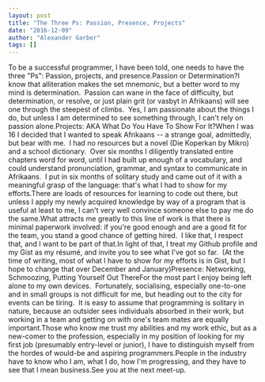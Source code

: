```yaml
---
layout: post
title: "The Three Ps: Passion, Presence, Projects"
date: "2016-12-09"
author: "Alexander Garber"
tags: []
---
```


To be a successful programmer, I have been told, one needs to have the three "Ps": Passion, projects, and presence.Passion or Determination?I know that alliteration makes the set mnemonic, but a better word to my mind is determination.  Passion can wane in the face of difficulty, but determination, or resolve, or just plain grit (or vasbyt in Afrikaans) will see one through the steepest of climbs.  Yes, I am passionate about the things I do, but unless I am determined to see something through, I can't rely on passion alone.Projects: AKA What Do You Have To Show For It?When I was 16 I decided that I wanted to speak Afrikaans -- a strange goal, admittedly, but bear with me.  I had no resources but a novel (Die Koperkan by Mikro) and a school dictionary.  Over six months I diligently translated entire chapters word for word, until I had built up enough of a vocabulary, and could understand pronunciation, grammar, and syntax to communicate in Afrikaans.  I put in six months of solitary study and came out of it with a meaningful grasp of the language: that's what I had to show for my efforts.There are loads of resources for learning to code out there, but unless I apply my newly acquired knowledge by way of a program that is useful at least to me, I can't very well convince someone else to pay me do the same.What attracts me greatly to this line of work is that there is minimal paperwork involved: if you're good enough and are a good fit for the team, you stand a good chance of getting hired.  I like that, I respect that, and I want to be part of that.In light of that, I treat my Github profile and my Gist as my résumé, and invite you to see what I've got so far.  (At the time of writing, most of what I have to show for my efforts is in Gist, but I hope to change that over December and January)Presence: Networking, Schmoozing, Putting Yourself Out ThereFor the most part I enjoy being left alone to my own devices.  Fortunately, socialising, especially one-to-one and in small groups is not difficult for me, but heading out to the city for events can be tiring.  It is easy to assume that programming is solitary in nature, because an outsider sees individuals absorbed in their work, but working in a team and getting on with one's team mates are equally important.Those who know me trust my abilities and my work ethic, but as a new-comer to the profession, especially in my position of looking for my first job (presumably entry-level or junior), I have to distinguish myself from the hordes of would-be and aspiring programmers.People in the industry have to know who I am, what I do, how I'm progressing, and they have to see that I mean business.See you at the next meet-up.